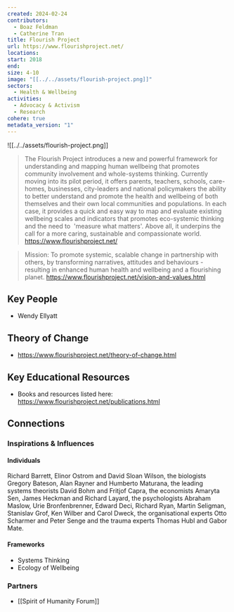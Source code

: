```yaml
---
created: 2024-02-24
contributors:
  - Boaz Feldman
  - Catherine Tran
title: Flourish Project
url: https://www.flourishproject.net/
locations: 
start: 2018
end: 
size: 4-10
image: "[[../../assets/flourish-project.png]]"
sectors:
  - Health & Wellbeing
activities:
  - Advocacy & Activism
  - Research
cohere: true
metadata_version: "1"
---
```

![[../../assets/flourish-project.png]]

>The Flourish Project introduces a new and powerful framework for understanding and mapping human wellbeing that promotes community involvement and whole-systems thinking. Currently moving into its pilot period, it offers parents, teachers, schools, care-homes, businesses, city-leaders and national policymakers the ability to better understand and promote the health and wellbeing of both themselves and their own local communities and populations. In each case, it provides a quick and easy way to map and evaluate existing wellbeing scales and indicators that promotes eco-systemic thinking and the need to  'measure what matters'. Above all, it underpins the call for a more caring, sustainable and compassionate world.
https://www.flourishproject.net/

>Mission: To promote systemic, scalable change in partnership with others, by transforming narratives, attitudes and behaviours - resulting in enhanced human health and wellbeing and a flourishing planet.
https://www.flourishproject.net/vision-and-values.html

## Key People

- Wendy Ellyatt

## Theory of Change

- https://www.flourishproject.net/theory-of-change.html

## Key Educational Resources

- Books and resources listed here: https://www.flourishproject.net/publications.html

## Connections

### Inspirations & Influences

#### Individuals

Richard Barrett, Elinor Ostrom and David Sloan Wilson, the biologists Gregory Bateson, Alan Rayner and Humberto Maturana, the leading systems theorists David Bohm and Fritjof Capra, the economists Amaryta Sen, James Heckman and Richard Layard, the psychologists Abraham Maslow, Urie Bronfenbrenner, Edward Deci, Richard Ryan, Martin Seligman, Stanislav Grof, Ken Wilber and Carol Dweck, the organisational experts Otto Scharmer and Peter Senge and the trauma experts Thomas Hubl and Gabor Mate.

#### Frameworks

- Systems Thinking
- Ecology of Wellbeing

### Partners

- [[Spirit of Humanity Forum]]



